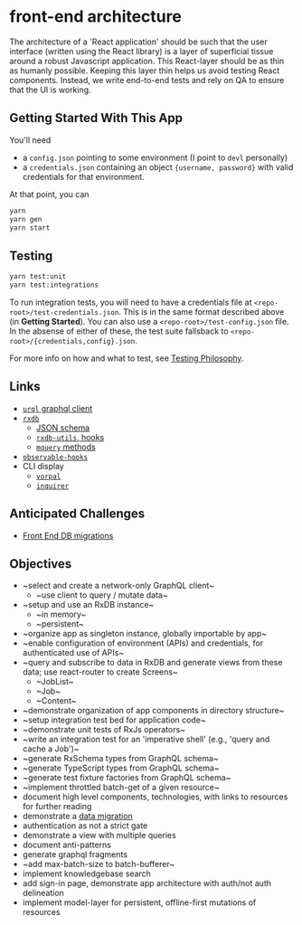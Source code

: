 # front-end architecture

The architecture of a 'React application' should be such that the user interface (written using the React library) is a layer of superficial tissue around a robust Javascript application.  This React-layer should be as thin as humanly possible.  Keeping this layer thin helps us avoid testing React components.  Instead, we write end-to-end tests and rely on QA to ensure that the UI is working.

## Getting Started With This App

You'll need

- a `config.json` pointing to some environment (I point to `devl` personally)
- a `credentials.json` containing an object `{username, password}` with valid credentials for that environment.

At that point, you can

```sh
yarn
yarn gen
yarn start
```

## Testing

```sh
yarn test:unit
yarn test:integrations
```

To run integration tests, you will need to have a credentials file at `<repo-root>/test-credentials.json`.  This is in the same format described above (in __Getting Started__).  You can also use a `<repo-root>/test-config.json` file.  In the absense of either of these, the test suite fallsback to `<repo-root>/{credentials,config}.json`.

For more info on how and what to test, see [Testing Philosophy](./docs/testing-philosophy.md).

## Links

- [`urql` graphql client](https://formidable.com/open-source/urql/docs/api/core/)
- [`rxdb`](https://rxdb.info/)
  - [JSON schema](https://json-schema.org/learn/getting-started-step-by-step)
  - [`rxdb-utils`, hooks](https://github.com/rafamel/rxdb-utils#hooks)
  - [`mquery` methods](https://github.com/aheckmann/mquery/blob/master/README.md)
- [`observable-hooks`](https://github.com/crimx/observable-hooks/blob/master/docs/api/README.md#useobservablestate)
- CLI display
  - [`vorpal`](https://github.com/dthree/vorpal/)
  - [`inquirer`](https://github.com/SBoudrias/Inquirer.js/)

## Anticipated Challenges

- [Front End DB migrations](https://rxdb.info/questions-answers.html)

## Objectives

- ~select and create a network-only GraphQL client~
  - ~use client to query / mutate data~
- ~setup and use an RxDB instance~
  - ~in memory~
  - ~persistent~
- ~organize app as singleton instance, globally importable by app~
- ~enable configuration of environment (APIs) and credentials, for authenticated use of APIs~
- ~query and subscribe to data in RxDB and generate views from these data; use react-router to create Screens~
  - ~JobList~
  - ~Job~
  - ~Content~
- ~demonstrate organization of app components in directory structure~
- ~setup integration test bed for application code~
- ~demonstrate unit tests of RxJs operators~
- ~write an integration test for an 'imperative shell' (e.g., 'query and cache a Job')~
- ~generate RxSchema types from GraphQL schema~
- ~generate TypeScript types from GraphQL schema~
- ~generate test fixture factories from GraphQL schema~
- ~implement throttled batch-get of a given resource~
- document high level components, technologies, with links to resources for further reading
- demonstrate a [data migration](https://rxdb.info/data-migration.html)
- authentication as not a strict gate
- demonstrate a view with multiple queries
- document anti-patterns
- generate graphql fragments
- ~add max-batch-size to batch-bufferer~
- implement knowledgebase search
- add sign-in page, demonstrate app architecture with auth/not auth delineation
- implement model-layer for persistent, offline-first mutations of resources
